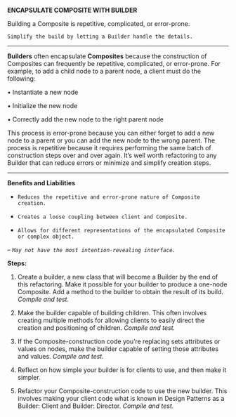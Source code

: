 **ENCAPSULATE COMPOSITE WITH BUILDER**

Building a Composite is repetitive, complicated,
or error-prone.

`Simplify the build by letting a Builder handle the details.`

--------------------------------------------------

**Builders** often encapsulate **Composites** because the construction of Composites can frequently be repetitive, complicated, or error-prone. For example, to add a child node to a parent node, a client must do the following:

•  Instantiate a new node

•  Initialize the new node

•  Correctly add the new node to the right parent node

This process is error-prone because you can either forget to add a new node to a parent or you can add the new node to the wrong parent. The process is repetitive because it requires performing the same batch of construction steps over and over again. It’s well worth refactoring to any Builder that can reduce errors or minimize and simplify creation steps.

-------------------------------------------
**Benefits and Liabilities**

+  `Reduces the repetitive and error-prone nature of Composite creation.`

+  `Creates a loose coupling between client and Composite.`

+  `Allows for different representations of the encapsulated Composite or complex object.`

 –  _`May not have the most intention-revealing interface.`_
 
 **Steps:**
 
 1.  Create a builder, a new class that will become a Builder by the end of this refactoring. Make it possible for your builder to produce a one-node Composite. Add a method to the builder to obtain the result of its build.
   _Compile and test._
 
 2.  Make the builder capable of building children. This often involves creating multiple methods for allowing clients to easily direct the creation and positioning of children.
 _Compile and test._
 
 3.  If the Composite-construction code you’re replacing sets attributes or values on nodes, make the builder capable of setting those attributes and values.
_Compile and test._
 
 4.  Reflect on how simple your builder is for clients to use, and then make it simpler.
 
 5.  Refactor your Composite-construction code to use the new builder. This involves making your client code what is known in Design Patterns as a Builder: Client and Builder: Director.
     _Compile and test._